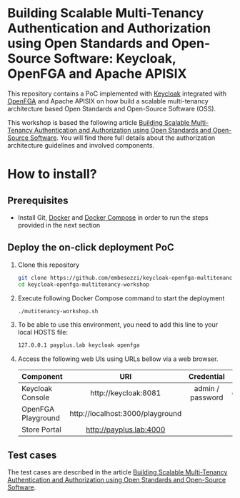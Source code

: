 # Building Scalable Multi-Tenancy Authentication and Authorization using Open Standards and Open-Source Software: Keycloak, OpenFGA and Apache APISIX

This repository contains a PoC implemented with [Keycloak](https://www.keycloak.org/) integrated with [OpenFGA](https://openfga.dev/) and Apache APISIX on how build a scalable multi-tenancy architecture based Open Standards and Open-Source Software (OSS).


This workshop is based the following article [Building Scalable Multi-Tenancy Authentication and Authorization using Open Standards and Open-Source Software](https://embesozzi.medium.com/building-scalable-multi-tenancy-authentication-and-authorization-using-open-standards-and-7341fcd87b64). You will find there full details about the authorization architecture guidelines and involved components.

# How to install?
## Prerequisites

 * Install Git, [Docker](https://www.docker.com/get-docker) and [Docker Compose](https://docs.docker.com/compose/install/#install-compose) in order to run the steps provided in the next section<br>

## Deploy the on-click deployment PoC

1. Clone this repository
    ````bash
    git clone https://github.com/embesozzi/keycloak-openfga-multitenancy-workshop
    cd keycloak-openfga-multitenancy-workshop
    ````

2. Execute following Docker Compose command to start the deployment

   ```sh
   ./mutitenancy-workshop.sh
   ```

3. To be able to use this environment, you need to add this line to your local HOSTS file:

   ```sh
   127.0.0.1 payplus.lab keycloak openfga
   ```

4. Access the following web UIs using URLs bellow via a web browser.

    | Component                 |  URI                          |  Credential               | Image                                    |
    | ------------------------- |:-----------------------------:|:-------------------------:|:-----------------------------------------:
    | Keycloak Console          |   http://keycloak:8081        |  admin / password         | quay.io/keycloak/keycloak:26.0.6         |
    | OpenFGA Playground        |   http://localhost:3000/playground  |                     | openfga/openfga:v1.8.0                   | 
    | Store Portal              |   http://payplus.lab:4000           |                           | Custom image                             |


## Test cases

The test cases are described in the article [Building Scalable Multi-Tenancy Authentication and Authorization using Open Standards and Open-Source Software](https://embesozzi.medium.com/building-scalable-multi-tenancy-authentication-and-authorization-using-open-standards-and-7341fcd87b64).

